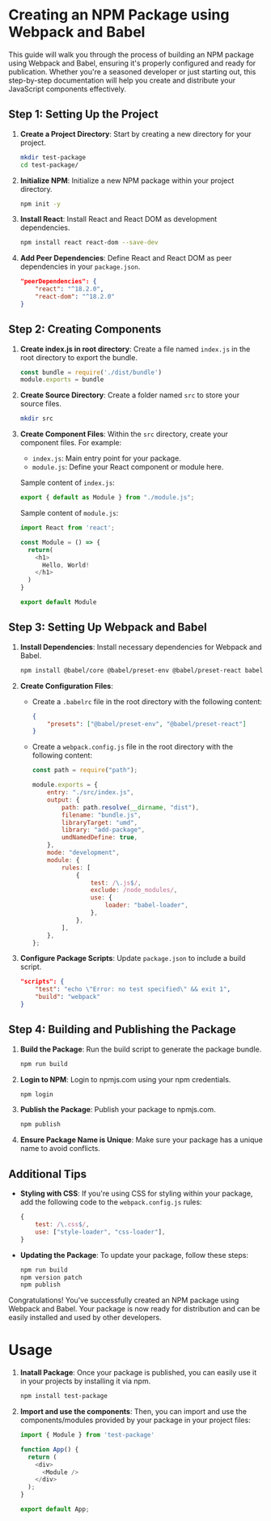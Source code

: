 # Creating an NPM Package using Webpack and Babel

This guide will walk you through the process of building an NPM package using Webpack and Babel, ensuring it's properly configured and ready for publication. Whether you're a seasoned developer or just starting out, this step-by-step documentation will help you create and distribute your JavaScript components effectively.

## Step 1: Setting Up the Project

1. **Create a Project Directory**: Start by creating a new directory for your project.
   ```bash
   mkdir test-package
   cd test-package/
   ```

2. **Initialize NPM**: Initialize a new NPM package within your project directory.
   ```bash
   npm init -y
   ```

3. **Install React**: Install React and React DOM as development dependencies.
   ```bash
   npm install react react-dom --save-dev
   ```

4. **Add Peer Dependencies**: Define React and React DOM as peer dependencies in your `package.json`.
   ```json
   "peerDependencies": {
       "react": "^18.2.0",
       "react-dom": "^18.2.0"
   }
   ```

## Step 2: Creating Components

1. **Create index.js in root directory**: Create a file named `index.js` in the root directory to export the bundle.
   ```javascript
   const bundle = require('./dist/bundle')
   module.exports = bundle
   ```

2. **Create Source Directory**: Create a folder named `src` to store your source files.
   ```bash
   mkdir src
   ```

3. **Create Component Files**: Within the `src` directory, create your component files. For example:
   - `index.js`: Main entry point for your package.
   - `module.js`: Define your React component or module here.

   Sample content of `index.js`:
   ```javascript
   export { default as Module } from "./module.js";
   ```

   Sample content of `module.js`:
   ```javascript
   import React from 'react';

   const Module = () => {
     return(
       <h1>
         Hello, World!
       </h1>
     )
   }
   
   export default Module

   ```

## Step 3: Setting Up Webpack and Babel

1. **Install Dependencies**: Install necessary dependencies for Webpack and Babel.
   ```bash
   npm install @babel/core @babel/preset-env @babel/preset-react babel-loader webpack webpack-cli --save-dev
   ```

2. **Create Configuration Files**:
   - Create a `.babelrc` file in the root directory with the following content:
     ```json
     {
         "presets": ["@babel/preset-env", "@babel/preset-react"]
     }
     ```
   - Create a `webpack.config.js` file in the root directory with the following content:
     ```javascript
     const path = require("path");

     module.exports = {
         entry: "./src/index.js",
         output: {
             path: path.resolve(__dirname, "dist"),
             filename: "bundle.js",
             libraryTarget: "umd",
             library: "add-package",
             umdNamedDefine: true,
         },
         mode: "development",
         module: {
             rules: [
                 {
                     test: /\.js$/,
                     exclude: /node_modules/,
                     use: {
                         loader: "babel-loader",
                     },
                 },
             ],
         },
     };
     ```

3. **Configure Package Scripts**: Update `package.json` to include a build script.
   ```json
   "scripts": {
       "test": "echo \"Error: no test specified\" && exit 1",
       "build": "webpack"
   }
   ```

## Step 4: Building and Publishing the Package

1. **Build the Package**: Run the build script to generate the package bundle.
   ```bash
   npm run build
   ```

2. **Login to NPM**: Login to npmjs.com using your npm credentials.
   ```bash
   npm login
   ```

3. **Publish the Package**: Publish your package to npmjs.com.
   ```bash
   npm publish
   ```

4. **Ensure Package Name is Unique**: Make sure your package has a unique name to avoid conflicts.

## Additional Tips

- **Styling with CSS**: If you're using CSS for styling within your package, add the following code to the `webpack.config.js` rules:
  ```javascript
  {
      test: /\.css$/,
      use: ["style-loader", "css-loader"],
  }
  ```

- **Updating the Package**: To update your package, follow these steps:
  ```bash
  npm run build
  npm version patch
  npm publish
  ```

Congratulations! You've successfully created an NPM package using Webpack and Babel. Your package is now ready for distribution and can be easily installed and used by other developers.

# Usage
1. **Inatall Package**: Once your package is published, you can easily use it in your projects by installing it via npm.
   ```bash
   npm install test-package
   ```
2. **Import and use the components**: Then, you can import and use the components/modules provided by your package in your project files:
   ```javascript
   import { Module } from 'test-package'

   function App() {
     return (
       <div>
         <Module />
       </div>
     );
   }
   
   export default App;

   ```
